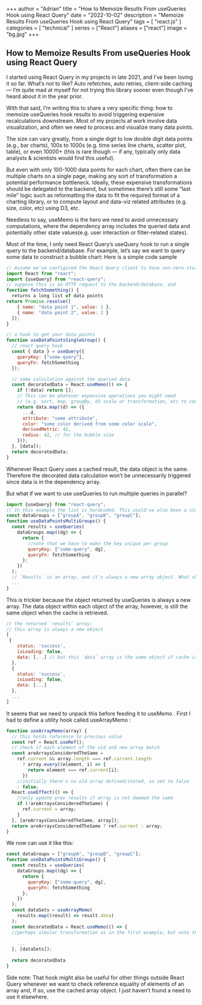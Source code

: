 +++
author = "Adrian"
title = "How to Memoize Results From useQueries Hook using React Query"
date = "2022-10-02"
description = "Memoize Results From useQueries Hook using React Query"
tags = [
    "react.js"
]
categories = [
    "technical"
]
series = ["React"]
aliases = ["react"]
image = "bg.jpg"
+++



## How to Memoize Results From useQueries Hook using React Query

I started using React Query in my projects in late 2021, and I’ve been loving it so far. What’s not to like? Auto refetches, auto retries, client-side caching — I’m quite mad at myself for not trying this library sooner even though I’ve heard about it in the year prior. 

With that said, I’m writing this to share a very specific thing: how to memoize useQueries hook results to avoid triggering expensive recalculations downstream. Most of my projects at work involve data visualization, and often we need to process and visualize many data points. 

The size can vary greatly, from a single digit to low double digit data points (e.g., bar charts), 100s to 1000s (e.g. time series line charts, scatter plot, table), or even 10000+ (this is rare though — if any, typically only data analysts & scientists would find this useful). 

But even with only 100-1000 data points for each chart, often there can be multiple charts on a single page, making any sort of transformation a potential performance bottleneck. Ideally, these expensive transformations should be delegated to the backend, but sometimes there’s still some “last mile” logic such as reformatting the data to fit the required format of a charting library, or to compute layout and data-viz related attributes (e.g. size, color, etc) using D3, etc.


Needless to say, useMemo is the hero we need to avoid unnecessary computations, where the dependency array includes the queried data and potentially other state values(e.g. user interaction or filter-related states).


Most of the time, I only need React Query’s useQuery hook to run a single query to the backend/database. For example, let’s say we want to query some data to construct a bubble chart:
Here is a simple code sample

```js
// Assume we've configured the React Query client to have non-zero staleTime (e.g. 1000 * 60 * 60 * 24, or perhaps Infinity), otherwise it will always fetch new data and never uses the cached data. Reference: https://react-query.tanstack.com/guides/important-defaults
import React from "react";
import {useQuery} from "react-query";
// suppose this is an HTTP request to the backend/database, and
function fetchSomething() {
  returns a long list of data points
return Promise.resolve([
    { name: "data point 1", value: 1 },
    { name: "data point 2", value: 2 }
  ]);
}

// a hook to get your data points
function useDataPointsSingleGroup() {
  // react query hook
  const { data } = useQuery({
    queryKey: ["some-query"],  
    queryFn: fetchSomething
  });

  // some calculation against the queried data
  const decoratedData = React.useMemo(() => {
    if (!data) return [];
    // This can be whatever expensive operations you might need
    // (e.g. sort, map, groupBy, d3 scale or transformation, etc to construct a data visualization(s))
    return data.map((d) => ({
      ...d,
      attribute: "some attribute",
      color: "some color derived from some color scale",
      derivedMetric: 42,
      radius: 42, // for the bubble size
    }));
  }, [data]);
  return decoratedData;
}
```

Whenever React Query uses a cached result, the data object is the same. Therefore the decorated data calculation won’t be unnecessarily triggered since data is in the dependency array.

But what if we want to use useQueries to run multiple queries in parallel?

```js
import {useQuery} from "react-query";
// In this example the list is hardcoded. This could've also been a state or props that changes dynamically based on a user interaction or dashboard filters. 
const dataGroups = ["groupA", "groupB", "groupC"];
function useDataPointsMultiGroups() {
  const results = useQueries(
    dataGroups.map((dg) => {
      return {
        //note that we have to make the key unique per group
        queryKey: ["some-query", dg], 
        queryFn: fetchSomething
      };
    })
  );
  // `Results` is an array, and it's always a new array object. What should be in useMemo's dependency?
  ...
}
```

This is trickier because the object returned by useQueries is always a new array. The data object within each object of the array, however, is still the same object when the cache is retrieved.

```js
// the returned `results` array:
// this array is always a new object
[
 {  
    status: 'success',
    isLoading: false,
    data: [...] // but this `data` array is the same object if cache is used
  },
  {  
    status: 'success',
    isLoading: false,
    data: [...]
  },
  ...
]
```

It seems that we need to unpack this before feeding it to useMemo . First I had to define a utility hook called useArrayMemo :

```js
function useArrayMemo(array) {
  // this holds reference to previous value 
  const ref = React.useRef();
  // check if each element of the old and new array match
  const areArraysConsideredTheSame =
    ref.current && array.length === ref.current.length
      ? array.every((element, i) => {
        return element === ref.current[i];
      })
    //initially there's no old array defined/stored, so set to false
    : false; 
  React.useEffect(() => {
    //only update prev results if array is not deemed the same
    if (!areArraysConsideredTheSame) {
      ref.current = array;
    }
  }, [areArraysConsideredTheSame, array]);
  return areArraysConsideredTheSame ? ref.current : array;
}
```

We now can use it like this:

```js
const dataGroups = ["groupA", "groupB", "groupC"];
function useDataPointsMultiGroups() {
  const results = useQueries(
    dataGroups.map((dg) => {
      return {
        queryKey: ["some-query", dg],
        queryFn: fetchSomething
      };
    })
  );
  const dataSets = useArrayMemo(
    results.map((result) => result.data)
  );
  const decoratedData = React.useMemo(() => {
  //perhaps similar transformation as in the first example, but note that the input is an array of array
    
    ...
  }, [dataSets]);
  
  return decoratedData
}

```

Side note: That hook might also be useful for other things outside React Query whenever we want to check reference equality of elements of an array and, if so, use the cached array object. I just haven’t found a need to use it elsewhere.
